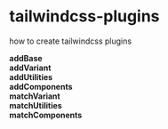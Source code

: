 # tailwindcss-plugins
how to create tailwindcss plugins

**addBase**\
**addVariant**\
**addUtilities**\
**addComponents**\
**matchVariant**\
**matchUtilities**\
**matchComponents**
